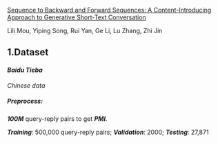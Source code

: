 [Sequence to Backward and Forward Sequences: A Content-Introducing Approach to Generative Short-Text Conversation](https://arxiv.org/pdf/1607.00970.pdf)

Lili Mou, Yiping Song, Rui Yan, Ge Li, Lu Zhang, Zhi Jin

## 1.Dataset

#### **_Baidu Tieba_**  
_Chinese data_
##### **_Preprocess_**:
**_100M_** query-reply pairs to get **_PMI_**.

**_Training_**: 500,000 query-reply pairs; 
**_Validation_**: 2000; 
**_Testing_**: 27,871